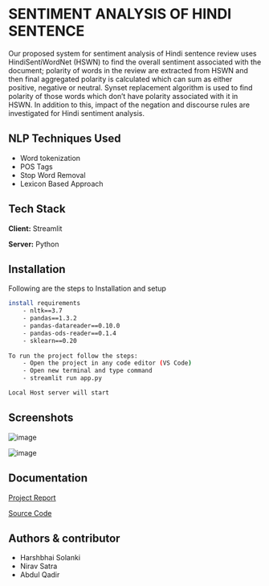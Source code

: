 
# SENTIMENT ANALYSIS OF HINDI SENTENCE

Our proposed system for sentiment analysis of Hindi sentence
review uses HindiSentiWordNet (HSWN) to find the overall sentiment associated
with the document; polarity of words in the review are extracted from HSWN and
then final aggregated polarity is calculated which can sum as either positive,
negative or neutral. Synset replacement algorithm is used to find polarity of those
words which don’t have polarity associated with it in HSWN. In addition to this,
impact of the negation and discourse rules are investigated for Hindi sentiment
analysis.

## NLP Techniques Used 

- Word tokenization 
- POS Tags
- Stop Word Removal
- Lexicon Based Approach

## Tech Stack

**Client:** Streamlit

**Server:** Python


## Installation

Following are the steps to Installation and setup

```bash
install requirements 
    - nltk==3.7
    - pandas==1.3.2
    - pandas-datareader==0.10.0
    - pandas-ods-reader==0.1.4
    - sklearn==0.20
    
To run the project follow the steps:
    - Open the project in any code editor (VS Code)
    - Open new terminal and type command
    - streamlit run app.py

Local Host server will start
```

## Screenshots

![image](https://user-images.githubusercontent.com/72189356/198843732-855ddfd0-008e-4ed2-b27a-c1dceff5b496.png)

![image](https://user-images.githubusercontent.com/72189356/198843757-acb2b43b-119d-4923-8464-08f79bd7a92e.png)

## Documentation

[Project Report](https://drive.google.com/file/d/1MJyrunFod00fsa8-JlhnZ0_hosHT1pGd/view?usp=share_link)

[Source Code](https://github.com/HarshSolanki08/SENTIMENT-ANALYSIS-OF-HINDI-SENTENCE)

## Authors & contributor

- Harshbhai Solanki
- Nirav Satra
- Abdul Qadir
